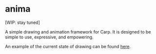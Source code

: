 # anima

[WIP: stay tuned]

A simple drawing and animation framework for Carp. It is designed to be simple
to use, expressive, and empowering.

An example of the current state of drawing can be found [here](/examples/whispering_drink.carp).
